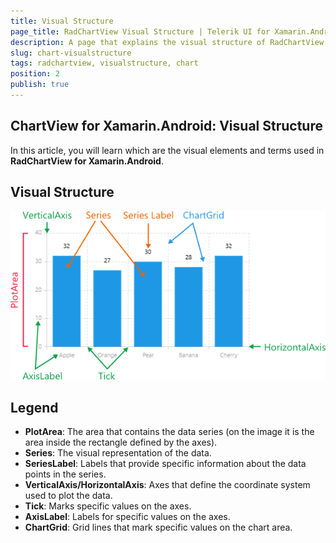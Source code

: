 ```yaml
---
title: Visual Structure
page_title: RadChartView Visual Structure | Telerik UI for Xamarin.Android Documentation
description: A page that explains the visual structure of RadChartView for Android.
slug: chart-visualstructure
tags: radchartview, visualstructure, chart
position: 2
publish: true
---
```


## ChartView for Xamarin.Android: Visual Structure

In this article, you will learn which are the visual elements and terms used in **RadChartView for Xamarin.Android**.

## Visual Structure

![TelerikUI-Chart-Structure](images/chart-structure-1.png "The Visual Structure of RadChartView.")

## Legend

* **PlotArea**: The area that contains the data series (on the image it is the area inside the rectangle defined by the axes).
* **Series**: The visual representation of the data.
* **SeriesLabel**: Labels that provide specific information about the data points in the series.
* **VerticalAxis/HorizontalAxis**: Axes that define the coordinate system used to plot the data.
* **Tick**: Marks specific values on the axes.
* **AxisLabel**: Labels for specific values on the axes.
* **ChartGrid**: Grid lines that mark specific values on the chart area.
